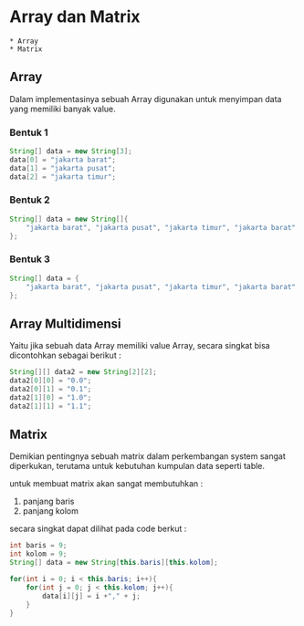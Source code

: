 # Array dan Matrix
	* Array 
	* Matrix
	
## Array 
Dalam implementasinya sebuah Array digunakan untuk menyimpan data yang memiliki banyak value.

### Bentuk 1
```java
String[] data = new String[3];
data[0] = "jakarta barat";
data[1] = "jakarta pusat";
data[2] = "jakarta timur";
```

### Bentuk 2 
```java
String[] data = new String[]{
	"jakarta barat", "jakarta pusat", "jakarta timur", "jakarta barat"
};
```

### Bentuk 3 
```java
String[] data = {
	"jakarta barat", "jakarta pusat", "jakarta timur", "jakarta barat"
}; 
```

## Array Multidimensi
Yaitu jika sebuah data Array memiliki value Array, secara singkat bisa dicontohkan sebagai berikut : 

```java
String[][] data2 = new String[2][2];
data2[0][0] = "0.0";
data2[0][1] = "0.1";
data2[1][0] = "1.0";
data2[1][1] = "1.1";
```

## Matrix
Demikian pentingnya sebuah matrix dalam perkembangan system sangat diperkukan, terutama untuk kebutuhan kumpulan data seperti table.

untuk membuat matrix akan sangat membutuhkan : 
1. panjang baris 
2. panjang kolom

secara singkat dapat dilihat pada code berkut : 

```java
int baris = 9;
int kolom = 9;
String[] data = new String[this.baris][this.kolom];

for(int i = 0; i < this.baris; i++){
	for(int j = 0; j < this.kolom; j++){
		data[i][j] = i +"," + j;
	}
}
```
